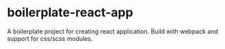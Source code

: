 # boilerplate-react-app
A boilerplate project for creating react application. Build with webpack and support for css/scss modules.

